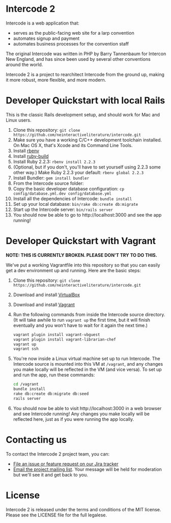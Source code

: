# Intercode 2

Intercode is a web application that:

* serves as the public-facing web site for a larp convention
* automates signup and payment
* automates business processes for the convention staff

The original Intercode was written in PHP by Barry Tannenbaum for Intercon New England, and has since been used by several other conventions around the world.

Intercode 2 is a project to rearchitect Intercode from the ground up, making it more robust, more flexible, and more modern.

# Developer Quickstart with local Rails

This is the classic Rails development setup, and should work for Mac and Linux users.

1. Clone this repository: `git clone https://github.com/neinteractiveliterature/intercode.git`
2. Make sure you have a working C/C++ development toolchain installed.  On Mac OS X, that's Xcode and its Command Line Tools.
3. Install [rbenv](https://github.com/sstephenson/rbenv#readme)
4. Install [ruby-build](https://github.com/sstephenson/ruby-build#readme)
5. Install Ruby 2.2.3: `rbenv install 2.2.3`
6. (Optional, but if you don't, you'll have to set yourself using 2.2.3 some other way.) Make Ruby 2.2.3 your default: `rbenv global 2.2.3`
7. Install Bundler: `gem install bundler`
8. From the Intercode source folder:
  1. Copy the basic developer database configuration: `cp config/database.yml.dev config/database.yml`
  2. Install all the dependencies of Intercode: `bundle install`
  3. Set up your local database: `bin/rake db:create db:migrate`
  4. Start up the Intercode server: `bin/rails server`
9. You should now be able to go to http://localhost:3000 and see the app running!

# Developer Quickstart with Vagrant

**NOTE: THIS IS CURRENTLY BROKEN.  PLEASE DON'T TRY TO DO THIS.**

We've put a working Vagrantfile into this repository so that you can easily get a dev environment up and running.  Here are the basic steps:

1. Clone this repository: `git clone https://github.com/neinteractiveliterature/intercode.git`
2. Download and install [VirtualBox](http://www.virtualbox.org)
3. Download and install [Vagrant](http://www.vagrantup.com)
4. Run the following commands from inside the Intercode source directory.  (It will take awhile to run `vagrant up` the first time, but it will finish eventually and you won't have to wait for it again the next time.)

    ```bash
    vagrant plugin install vagrant-vbguest
    vagrant plugin install vagrant-librarian-chef
    vagrant up
    vagrant ssh
    ```
5. You're now inside a Linux virtual machine set up to run Intercode.  The Intercode source is mounted into this VM at `/vagrant`, and any changes you make locally will be reflected in the VM (and vice versa).  To set up and run the app, run these commands:

    ```bash
    cd /vagrant
    bundle install
    rake db:create db:migrate db:seed
    rails server
    ```
6. You should now be able to visit http://localhost:3000 in a web browser and see Intercode running!  Any changes you make locally will be reflected here, just as if you were running the app locally.

# Contacting us

To contact the Intercode 2 project team, you can:

* [File an issue or feature request on our Jira tracker](https://intercode2.atlassian.net)
* [Email the project mailing list](mailto:intercode2@lists.interactiveliterature.org).  Your message will be held for moderation but we'll see it and get back to you.

# License

Intercode 2 is released under the terms and conditions of the MIT license.  Please see the LICENSE file for the full legalese.
